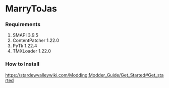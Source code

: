 # MarryToJas

### Requirements

1. SMAPI 3.9.5
2. ContentPatcher 1.22.0
3. PyTk 1.22.4
4. TMXLoader 1.22.0

### How to Install

https://stardewvalleywiki.com/Modding:Modder_Guide/Get_Started#Get_started

